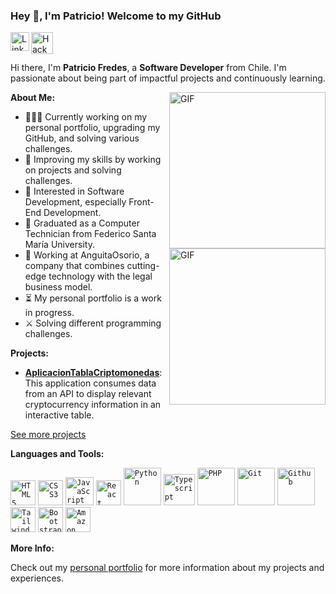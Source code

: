 ### Hey 👋, I'm Patricio! Welcome to my GitHub

<a href="https://www.linkedin.com/in/patriciofredesti/">
  <img align="left" alt="LinkedIn" width="30px" src="https://cdn-icons-png.flaticon.com/512/174/174857.png" />
</a>

<a href="https://www.hackerrank.com/PatoFredesTi">
  <img align="left" alt="Hackerrank" width="35px" src="https://cdn4.iconfinder.com/data/icons/logos-and-brands/512/160_Hackerrank_logo_logos-512.png" />
</a>

<br />
<br />

<div id="content">
  <p>Hi there, I'm <strong>Patricio Fredes</strong>, a <strong>Software Developer</strong> from Chile. I'm passionate about being part of impactful projects and continuously learning.</p>

  <img align="right" alt="GIF" src="https://irfantariq.com/images/banner.gif" width="250"/>
  <img align="right" alt="GIF" src="https://media0.giphy.com/media/v1.Y2lkPTc5MGI3NjExcWh4ZjR6c3hkOWs2M3FmZGhmZ2d6NTAwbjM3cDJ2ZjdvNXR1aW15dCZlcD12MV9pbnRlcm5hbF9naWZfYnlfaWQmY3Q9Zw/vzO0Vc8b2VBLi/giphy.webp" width="250"/>

  <p><strong>About Me:</strong></p>

  <ul>
    <li>👨🏽‍💻 Currently working on my personal portfolio, upgrading my GitHub, and solving various challenges.</li>
    <li>🌱 Improving my skills by working on projects and solving challenges.</li>
    <li>🤔 Interested in Software Development, especially Front-End Development.</li>
    <li>💼 Graduated as a Computer Technician from Federico Santa María University.</li>
    <li>🧿 Working at AnguitaOsorio, a company that combines cutting-edge technology with the legal business model.</li>
    <li>⏳ My personal portfolio is a work in progress.</li>
    <li>⚔ Solving different programming challenges.</li>
  </ul>

  <p><strong>Projects:</strong></p>

  - **[AplicacionTablaCriptomonedas](https://github.com/PatoFredesTi/AplicacionTablaCriptomonedas)**: This application consumes data from an API to display relevant cryptocurrency information in an interactive table.

  [See more projects](https://github.com/PatoFredesTi?tab=repositories)

  <p><strong>Languages and Tools:</strong></p>

  <code><img height="40" alt="HTML5" src="https://cdn-icons-png.flaticon.com/512/732/732212.png"></code>
  <code><img height="40" alt="CSS3" src="https://www.seekpng.com/png/full/141-1415372_css3-icon-png.png"></code>
  <code><img height="45" alt="JavaScript" src="https://static.vecteezy.com/system/resources/previews/027/127/463/non_2x/javascript-logo-javascript-icon-transparent-free-png.png"></code>
  <code><img height="40" alt="React" src="https://upload.wikimedia.org/wikipedia/commons/thumb/a/a7/React-icon.svg/1200px-React-icon.svg.png"></code>
  <code><img height="60" alt="Python" src="https://upload.wikimedia.org/wikipedia/commons/1/1f/Python_logo_01.svg"></code>
  <code><img height="50" alt="Typescript" src="https://upload.wikimedia.org/wikipedia/commons/thumb/4/4c/Typescript_logo_2020.svg/2048px-Typescript_logo_2020.svg.png"></code>
  <code><img height="60" alt="PHP" src="https://cdn-icons-png.flaticon.com/512/5968/5968332.png"></code>
  <code><img height="60" alt="Git" src="https://upload.wikimedia.org/wikipedia/commons/thumb/3/3f/Git_icon.svg/2048px-Git_icon.svg.png"></code>
  <code><img height="60" alt="Github" src="https://cdn-icons-png.flaticon.com/256/25/25231.png"></code>
  <code><img height="40" alt="Tailwind" src="https://seeklogo.com/images/T/tailwind-css-logo-5AD4175897-seeklogo.com.png"></code>
  <code><img height="40" alt="Bootstrap" src="https://getbootstrap.com/docs/5.0/assets/brand/bootstrap-logo.svg"></code>
  <code><img height="40" alt="Amazon" src="https://upload.wikimedia.org/wikipedia/commons/thumb/9/93/Amazon_Web_Services_Logo.svg/2560px-Amazon_Web_Services_Logo.svg.png"></code>

  <p><strong>More Info:</strong></p>
  <p>Check out my <a href="https://your-portfolio-link.com">personal portfolio</a> for more information about my projects and experiences.</p>

</div>

